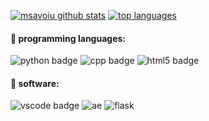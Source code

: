 <!--- ### Hi there 👋

**msavoiu/msavoiu** is a ✨ _special_ ✨ repository because its `README.md` (this file) appears on your GitHub profile. --->

[![msavoiu github stats](https://github-readme-stats.vercel.app/api?username=msavoiu)](https://github.com/msavoiu/github-readme-stats)
[![top languages](https://github-readme-stats.vercel.app/api/top-langs/?username=msavoiu)](https://github.com/msavoiu/github-readme-stats)

<!---Here are some ideas to get you started:

- 🔭 I’m currently working on ...
- 🌱 I’m currently learning ...
- 👯 I’m looking to collaborate on ...
- 🤔 I’m looking for help with ...
- 💬 Ask me about ...
- 📫 How to reach me: ...--->
#### 💬 programming languages:
![python badge](https://img.shields.io/badge/-python-3776AB?logo=python&logoColor=white)
![cpp badge](https://img.shields.io/badge/-c++-00599C?logo=cplusplus&logoColor=white)
![html5 badge](https://img.shields.io/badge/-html5-E34F26?logo=html5&logoColor=white)
#### 🔧 software:
![vscode badge](https://img.shields.io/badge/-vscode-007ACC?logo=visual%20studio%20code&logoColor=white)
![ae](https://img.shields.io/badge/-after%20effects-9999FF?logo=adobe%20after%20effects&logoColor=white)
![flask](https://img.shields.io/badge/-flask-000000?logo=flask&logoColor=white)
<!---- ⚡ Fun fact: ...--->

